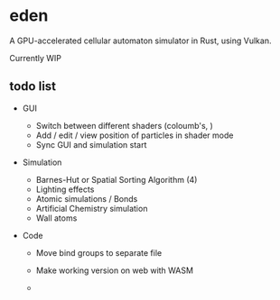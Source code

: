 # eden
A GPU-accelerated cellular automaton simulator in Rust, using Vulkan.

Currently WIP

## todo list
- GUI 
    - Switch between different shaders (coloumb's, )
    - Add / edit / view position of particles in shader mode
    - Sync GUI and simulation start


- Simulation
  - Barnes-Hut or Spatial Sorting Algorithm (4)
  - Lighting effects
  - Atomic simulations / Bonds
  - Artificial Chemistry simulation
  - Wall atoms



- Code
  - Move bind groups to separate file
  - Make working version on web with WASM

  - 


